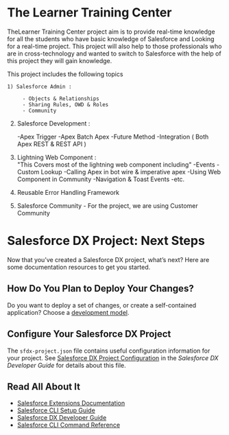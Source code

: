 # The Learner Training Center
TheLearner Training Center project aim is to provide real-time knowledge for all the students who have basic knowledge of Salesforce and Looking for a real-time project. This project will also help to those professionals who are in cross-technology and wanted to switch to Salesforce with the help of this project they will gain knowledge.

This project includes the following topics

    1) Salesforce Admin :

         - Objects & Relationships
         - Sharing Rules, OWD & Roles
         - Community

   2) Salesforce Development :

         -Apex Trigger
         -Apex Batch Apex
         -Future Method
         -Integration ( Both Apex REST & REST API )

   3) Lightning Web Component :    
        "This Covers most of the lightning web component including"
        -Events
        -Custom Lookup
        -Calling Apex in bot wire & imperative apex
        -Using Web Component in Community
        -Navigation & Toast Events
        -etc.

   4) Reusable Error Handling Framework

   5) Salesforce Community - 
          For the project, we are using Customer Community


# Salesforce DX Project: Next Steps

Now that you’ve created a Salesforce DX project, what’s next? Here are some documentation resources to get you started.

## How Do You Plan to Deploy Your Changes?

Do you want to deploy a set of changes, or create a self-contained application? Choose a [development model](https://developer.salesforce.com/tools/vscode/en/user-guide/development-models).

## Configure Your Salesforce DX Project

The `sfdx-project.json` file contains useful configuration information for your project. See [Salesforce DX Project Configuration](https://developer.salesforce.com/docs/atlas.en-us.sfdx_dev.meta/sfdx_dev/sfdx_dev_ws_config.htm) in the _Salesforce DX Developer Guide_ for details about this file.

## Read All About It

- [Salesforce Extensions Documentation](https://developer.salesforce.com/tools/vscode/)
- [Salesforce CLI Setup Guide](https://developer.salesforce.com/docs/atlas.en-us.sfdx_setup.meta/sfdx_setup/sfdx_setup_intro.htm)
- [Salesforce DX Developer Guide](https://developer.salesforce.com/docs/atlas.en-us.sfdx_dev.meta/sfdx_dev/sfdx_dev_intro.htm)
- [Salesforce CLI Command Reference](https://developer.salesforce.com/docs/atlas.en-us.sfdx_cli_reference.meta/sfdx_cli_reference/cli_reference.htm)
